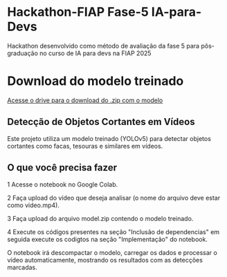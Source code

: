 # Hackathon-FIAP Fase-5 IA-para-Devs
Hackathon desenvolvido como método de avaliação da fase 5 para pôs-graduação no curso de IA para devs na FIAP 2025

# Download do modelo treinado

[Acesse o drive para o download do .zip com o modelo](https://drive.google.com/drive/folders/1vNYolJaNf7JmS9cezAIX1bLyKb4TqG3-?usp=sharing)

## Detecção de Objetos Cortantes em Vídeos

Este projeto utiliza um modelo treinado (YOLOv5) para detectar objetos cortantes como facas, tesouras e similares em vídeos.

## O que você precisa fazer

1 Acesse o notebook no Google Colab.

2 Faça upload do vídeo que deseja analisar (o nome do arquivo deve estar como video.mp4).

3 Faça upload do arquivo model.zip contendo o modelo treinado.

4 Execute os códigos presentes na seção "Inclusão de dependencias" em seguida  execute os codigtos na seção "Implementação" do notebook.

O notebook irá descompactar o modelo, carregar os dados e processar o vídeo automaticamente, mostrando os resultados com as detecções marcadas.
